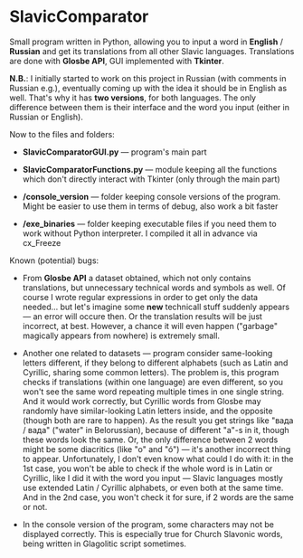 # SlavicComparator
Small program written in Python, allowing you to input a word in **English** / **Russian** and get its translations from all other Slavic languages. Translations are done with **Glosbe API**, GUI implemented with **Tkinter**.

**N.B.**: I initially started to work on this project in Russian (with comments in Russian e.g.), eventually coming up with the idea it should be in English as well. That's why it has **two versions**, for both languages. The only difference between them is their interface and the word you input (either in Russian or English).

Now to the files and folders:

* **SlavicComparatorGUI.py** — program's main part

* **SlavicComparatorFunctions.py** — module keeping all the functions which don't directly interact with Tkinter (only through the main part)

* **/console_version** — folder keeping console versions of the program. Might be easier to use them in terms of debug, also work a bit faster

* **/exe_binaries** — folder keeping executable files if you need them to work without Python interpreter. I compiled it all in advance via cx_Freeze

Known (potential) bugs:

* From **Glosbe API** a dataset obtained, which not only contains translations, but unnecessary technical words and symbols as well. Of course I wrote regular expressions in order to get only the data needed... but let's imagine some **new** technicall stuff suddenly appears — an error will occure then. Or the translation results will be just incorrect, at best. However, a chance it will even happen ("garbage" magically appears from nowhere) is extremely small.

* Another one related to datasets — program consider same-looking letters different, if they belong to different alphabets (such as Latin and Cyrillic, sharing some common letters). The problem is, this program checks if translations (within one language) are even different, so you won't see the same word repeating multiple times in one single string. And it would work correctly, but Cyrillic words from Glosbe may randomly have similar-looking Latin letters inside, and the opposite (though both are rare to happen). As the result you get strings like "вада / вaда" ("water" in Belorussian), because of different "a"-s in it, though these words look the same. Or, the only difference between 2 words might be some diacritics (like "o" and "ó") — it's another incorrect thing to appear. Unfortunately, I don't even know what could I do with it: in the 1st case, you won't be able to check if the whole word is in Latin or Cyrillic, like I did it with the word you input — Slavic languages mostly use extended Latin / Cyrillic alphabets, or even both at the same time. And in the 2nd case, you won't check it for sure, if 2 words are the same or not.

* In the console version of the program, some characters may not be displayed correctly. This is especially true for Church Slavonic words, being written in Glagolitic script sometimes.
